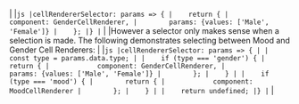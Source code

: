 |
|```js
|cellRendererSelector: params => {
|    return {
|        component: GenderCellRenderer,
|        params: {values: ['Male', 'Female']}
|    };
|}
|```
|
|However a selector only makes sense when a selection is made. The following demonstrates selecting between Mood and Gender Cell Renderers:
|
|```js
|cellRendererSelector: params => {
|
|    const type = params.data.type;
|
|    if (type === 'gender') {
|        return {
|            component: GenderCellRenderer,
|            params: {values: ['Male', 'Female']}
|        };
|    }
|
|    if (type === 'mood') {
|        return {
|            component: MoodCellRenderer
|        };
|    }
|
|    return undefined;
|}
|```
|
